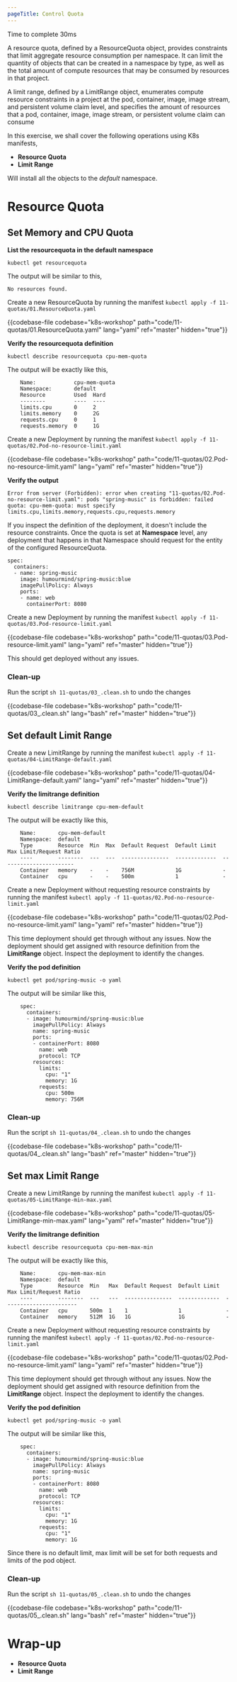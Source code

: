```yaml
---
pageTitle: Control Quota
---
```


<md-icon class="fa fa-clock-o fa-lg" aria-hidden="true"></md-icon> Time to complete 30ms

<i class="fa fa-info-circle fa-lg" aria-hidden="true" style="color:dark-blue"></i>
A resource quota, defined by a ResourceQuota object, provides constraints that limit aggregate resource consumption per namespace. It can limit the quantity of objects that can be created in a namespace by type, as well as the total amount of compute resources that may be consumed by resources in that project.

A limit range, defined by a LimitRange object, enumerates compute resource constraints in a project at the pod, container, image, image stream, and persistent volume claim level, and specifies the amount of resources that a pod, container, image, image stream, or persistent volume claim can consume

In this exercise, we shall cover the following operations using K8s
manifests,

<ul class="fa-ul">
  <li><i class="fa-li fa fa-square"></i><b>Resource Quota</b></li>
  <li><i class="fa-li fa fa-square"></i><b>Limit Range</b></li>
</ul>

<i class="fa fa-info-circle" aria-hidden="true"></i> Will install all the objects to the *default* namespace.

# Resource Quota

## Set Memory and CPU Quota

**List the resourcequota in the default namespace**

``` go-cli
kubectl get resourcequota
```

<i class="fa fa-spinner fa-pulse fa-fw"></i>
The output will be similar to this,

    No resources found.

Create a new ResourceQuota by running the manifest <i class="fa fa-check-circle" aria-hidden="true" style="color:green"></i> `kubectl apply -f 11-quotas/01.ResourceQuota.yaml`

{{codebase-file codebase="k8s-workshop" path="code/11-quotas/01.ResourceQuota.yaml" lang="yaml" ref="master" hidden="true"}}


**Verify the resourcequota definition**

``` go-cli
kubectl describe resourcequota cpu-mem-quota
```

<i class="fa fa-spinner fa-pulse fa-fw"></i>
The output will be exactly like this,

```
    Name:            cpu-mem-quota
    Namespace:       default
    Resource         Used  Hard
    --------         ----  ----
    limits.cpu       0     2
    limits.memory    0     2G
    requests.cpu     0     1
    requests.memory  0     1G
```


Create a new Deployment by running the manifest <i class="fa fa-check-circle" aria-hidden="true" style="color:green"></i> `kubectl apply -f 11-quotas/02.Pod-no-resource-limit.yaml`

{{codebase-file codebase="k8s-workshop" path="code/11-quotas/02.Pod-no-resource-limit.yaml" lang="yaml" ref="master" hidden="true"}}


**Verify the output**

``` error
Error from server (Forbidden): error when creating "11-quotas/02.Pod-no-resource-limit.yaml": pods "spring-music" is forbidden: failed quota: cpu-mem-quota: must specify limits.cpu,limits.memory,requests.cpu,requests.memory
```

If you inspect the definition of the deployment, it doesn't include the resource constraints. Once the quota is set at **Namespace** level, any deployment that happens in that Namespace should request for the entity of the configured ResourceQuota.

```
spec:
  containers:
  - name: spring-music
    image: humourmind/spring-music:blue
    imagePullPolicy: Always
    ports:
    - name: web
      containerPort: 8080
```

Create a new Deployment by running the manifest <i class="fa fa-check-circle" aria-hidden="true" style="color:green"></i> `kubectl apply -f 11-quotas/03.Pod-resource-limit.yaml`

{{codebase-file codebase="k8s-workshop" path="code/11-quotas/03.Pod-resource-limit.yaml" lang="yaml" ref="master" hidden="true"}}

This should get deployed without any issues.

### Clean-up

Run the script <i class="fa fa-undo" aria-hidden="true" style="color:red"></i> `sh 11-quotas/03_.clean.sh` to undo the changes

{{codebase-file codebase="k8s-workshop" path="code/11-quotas/03_.clean.sh" lang="bash" ref="master" hidden="true"}}


## Set default Limit Range

Create a new LimitRange by running the manifest <i class="fa fa-check-circle" aria-hidden="true" style="color:green"></i> `kubectl apply -f 11-quotas/04-LimitRange-default.yaml`

{{codebase-file codebase="k8s-workshop" path="code/11-quotas/04-LimitRange-default.yaml" lang="yaml" ref="master" hidden="true"}}


**Verify the limitrange definition**

``` go-cli
kubectl describe limitrange cpu-mem-default
```

<i class="fa fa-spinner fa-pulse fa-fw"></i>
The output will be exactly like this,

```
    Name:       cpu-mem-default
    Namespace:  default
    Type        Resource  Min  Max  Default Request  Default Limit  Max Limit/Request Ratio
    ----        --------  ---  ---  ---------------  -------------  -----------------------
    Container   memory    -    -    756M             1G             -
    Container   cpu       -    -    500m             1              -
```

Create a new Deployment without requesting resource constraints by running the manifest <i class="fa fa-check-circle" aria-hidden="true" style="color:green"></i> `kubectl apply -f 11-quotas/02.Pod-no-resource-limit.yaml`

{{codebase-file codebase="k8s-workshop" path="code/11-quotas/02.Pod-no-resource-limit.yaml" lang="yaml" ref="master" hidden="true"}}

This time deployment should get through without any issues. Now the deployment should get assigned with resource definition from the **LimitRange** object. Inspect the deployment to identify the changes.

**Verify the pod definition**

``` go-cli
kubectl get pod/spring-music -o yaml
```

<i class="fa fa-spinner fa-pulse fa-fw"></i>
The output will be similar like this,

```
    spec:
      containers:
      - image: humourmind/spring-music:blue
        imagePullPolicy: Always
        name: spring-music
        ports:
        - containerPort: 8080
          name: web
          protocol: TCP
        resources:
          limits:
            cpu: "1"
            memory: 1G
          requests:
            cpu: 500m
            memory: 756M
```

### Clean-up

Run the script <i class="fa fa-undo" aria-hidden="true" style="color:red"></i> `sh 11-quotas/04_.clean.sh` to undo the changes

{{codebase-file codebase="k8s-workshop" path="code/11-quotas/04_.clean.sh" lang="bash" ref="master" hidden="true"}}


## Set max Limit Range

Create a new LimitRange by running the manifest <i class="fa fa-check-circle" aria-hidden="true" style="color:green"></i> `kubectl apply -f 11-quotas/05-LimitRange-min-max.yaml`

{{codebase-file codebase="k8s-workshop" path="code/11-quotas/05-LimitRange-min-max.yaml" lang="yaml" ref="master" hidden="true"}}


**Verify the limitrange definition**

``` go-cli
kubectl describe resourcequota cpu-mem-max-min
```

<i class="fa fa-spinner fa-pulse fa-fw"></i>
The output will be exactly like this,

```
    Name:       cpu-mem-max-min
    Namespace:  default
    Type        Resource  Min   Max  Default Request  Default Limit  Max Limit/Request Ratio
    ----        --------  ---   ---  ---------------  -------------  -----------------------
    Container   cpu       500m  1    1                1              -
    Container   memory    512M  1G   1G               1G             -
```

Create a new Deployment without requesting resource constraints by running the manifest <i class="fa fa-check-circle" aria-hidden="true" style="color:green"></i> `kubectl apply -f 11-quotas/02.Pod-no-resource-limit.yaml`

{{codebase-file codebase="k8s-workshop" path="code/11-quotas/02.Pod-no-resource-limit.yaml" lang="yaml" ref="master" hidden="true"}}

This time deployment should get through without any issues. Now the deployment should get assigned with resource definition from the **LimitRange** object. Inspect the deployment to identify the changes.

**Verify the pod definition**

``` go-cli
kubectl get pod/spring-music -o yaml
```

<i class="fa fa-spinner fa-pulse fa-fw"></i>
The output will be similar like this,

```
    spec:
      containers:
      - image: humourmind/spring-music:blue
        imagePullPolicy: Always
        name: spring-music
        ports:
        - containerPort: 8080
          name: web
          protocol: TCP
        resources:
          limits:
            cpu: "1"
            memory: 1G
          requests:
            cpu: "1"
            memory: 1G
```

Since there is no default limit, max limit will be set for both requests and limits of the pod object.

### Clean-up

Run the script <i class="fa fa-undo" aria-hidden="true" style="color:red"></i> `sh 11-quotas/05_.clean.sh` to undo the changes

{{codebase-file codebase="k8s-workshop" path="code/11-quotas/05_.clean.sh" lang="bash" ref="master" hidden="true"}}


# Wrap-up
<ul class="fa-ul">
  <li><i class="fa-li fa fa-check-square"></i><b>Resource Quota</b></li>
  <li><i class="fa-li fa fa-check-square"></i><b>Limit Range</b></li>
</ul>
